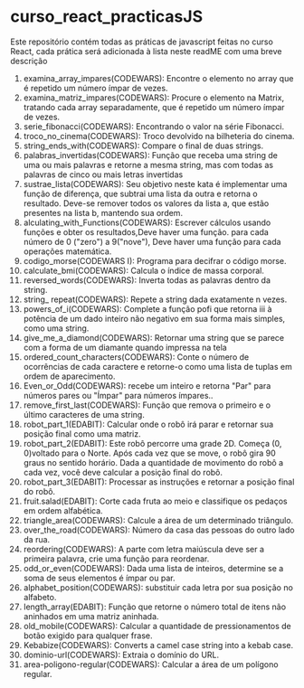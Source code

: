 # curso_react_practicasJS
Este repositório contém todas as práticas de javascript feitas no curso React,
cada prática será adicionada à lista neste readME com uma breve descrição

1.  examina_array_impares(CODEWARS): Encontre o elemento no array que é repetido um número ímpar de vezes.  
2.  examina_matriz_impares(CODEWARS): Procure o elemento na Matrix, tratando cada array separadamente, que é repetido um número ímpar de vezes.
3.  serie_fibonacci(CODEWARS): Encontrando o valor na série Fibonacci.
4.  troco_no_cinema(CODEWARS): Troco devolvido na bilheteria do cinema.                                   
5.  string_ends_with(CODEWARS): Compare o final de duas strings.
6.  palabras_invertidas(CODEWARS): Função que receba uma string de uma ou mais palavras e retorne a mesma string, mas com todas as palavras de   cinco ou mais letras invertidas
7.  sustrae_lista(CODEWARS): Seu objetivo neste kata é implementar uma função de diferença, que subtrai uma lista da outra e retorna o resultado.
    Deve-se remover todos os valores da lista a, que estão presentes na lista b, mantendo sua ordem.
8.  alculating_with_Functions(CODEWARS): Escrever cálculos usando funções e obter os resultados,Deve haver uma função. para cada número de 0 ("zero") a 9("nove"), Deve haver uma função para cada operações matemática.
9.  codigo_morse(CODEWARS I): Programa para decifrar o código morse.
10. calculate_bmi(CODEWARS): Calcula o índice de massa corporal.              
11. reversed_words(CODEWARS): Inverta todas as palavras dentro da string.
12. string_ repeat(CODEWARS): Repete a string dada exatamente n vezes.
13. powers_of_i(CODEWARS): Complete a função pofi que retorna iii à potência de um dado inteiro não negativo em sua forma mais simples, como uma string.
14. give_me_a_diamond(CODEWARS): Retornar uma string que se parece com a forma de um diamante quando impressa na tela
15. ordered_count_characters(CODEWARS): Conte o número de ocorrências de cada caractere e retorne-o como uma lista de tuplas em ordem de aparecimento.
16. Even_or_Odd(CODEWARS): recebe um inteiro e retorna "Par" para números pares ou "Ímpar" para números ímpares..
17. remove_first_last(CODEWARS): Função que remova o primeiro e o último caracteres de uma string.
18. robot_part_1(EDABIT): Calcular onde o robô irá parar e retornar sua posição final como uma matriz.
19. robot_part_2(EDABIT): Este robô percorre uma grade 2D. Começa (0, 0)voltado para o Norte. Após cada vez 
           que se move, o robô gira 90 graus no sentido horário. Dada a quantidade de movimento do robô a cada vez, você deve calcular a posição final do robô.
20. robot_part_3(EDABIT): Processar as instruções e retornar a posição final do robô.
21. fruit.salad(EDABIT): Corte cada fruta ao meio e classifique os pedaços em ordem alfabética.
22. triangle_area(CODEWARS): Calcule a área de um determinado triângulo.
23. over_the_road(CODEWARS): Número da casa das pessoas do outro lado da rua.        
24. reordering(CODEWARS): A parte com letra maiúscula deve ser a primeira palavra, crie uma função para reordenar.
25. odd_or_even(CODEWARS): Dada uma lista de inteiros, determine se a soma de seus elementos é ímpar ou par.
26. alphabet_position(CODEWARS): substituir cada letra por sua posição no alfabeto.
27. length_array(EDABIT): Função que retorne o número total de itens não aninhados em uma matriz aninhada.
28. old_mobile(CODEWARS): Calcular a quantidade de pressionamentos de botão exigido para qualquer frase.
29. Kebabize(CODEWARS): Converts a camel case string into a kebab case.
30. dominio-url(CODEWARS): Extraia o domínio do URL.   
31. area-poligono-regular(CODEWARS): Calcular a área de um polígono regular.